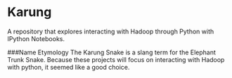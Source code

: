 Karung
======

A repository that explores interacting with Hadoop through Python with IPython Notebooks. 

###Name Etymology 
The Karung Snake is a slang term for the Elephant Trunk Snake. Because these projects will focus on interacting with Hadoop with python, it seemed like a good choice.
